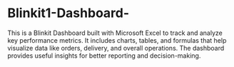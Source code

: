 # Blinkit1-Dashboard-
This is a Blinkit Dashboard built with Microsoft Excel to track and analyze key performance metrics. It includes charts, tables, and formulas that help visualize data like orders, delivery, and overall operations. The dashboard provides useful insights for better reporting and decision-making.
